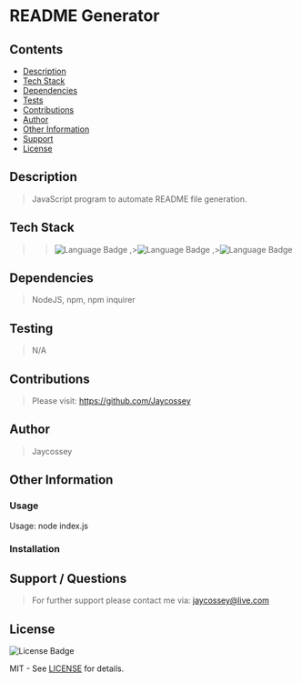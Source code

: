 # README Generator

## Contents

- [Description](#Description)
- [Tech Stack](#TechStack)
- [Dependencies](#Dependencies)
- [Tests](#Testing)
- [Contributions](#Contributions)
- [Author](#Author)
- [Other Information](#Info)
- [Support](#Contact)
- [License](#License)

## Description

<a name="Description"></a>
> JavaScript program to automate README file generation.

## Tech Stack

<a name="TechStack"></a>
> >![Language Badge](https://img.shields.io/badge/Language-JavaScript-green)
,>![Language Badge](https://img.shields.io/badge/Language-NodeJS-green)
,>![Language Badge](https://img.shields.io/badge/Language-npm-green)


## Dependencies

<a name="Dependencies"></a>
> NodeJS, npm, npm inquirer

## Testing

<a name="Testing"></a>
> N/A

## Contributions

<a name="Contributions"></a>
> Please visit: https://github.com/Jaycossey

## Author

<a name="Author"></a>
> Jaycossey

## Other Information

<a name="Info"></a>
> 

### Usage
Usage: node index.js
### Installation


## Support / Questions

<a name="Contact"></a>
> For further support please contact me via: jaycossey@live.com

## License

<a name="License"></a>
![License Badge](https://img.shields.io/badge/License-MIT-purple)


MIT - See <a href="./LICENSE">LICENSE</a> for details.
    